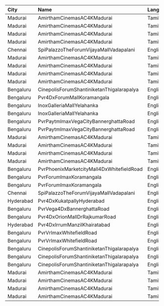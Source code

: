 | City      | Name                                      | Language |  Time | Type        | Price | Capacity | Booked |
| :-------- | :---------------------------------------- | :------- | ----: | :---------- | ----: | -------: | -----: |
| Madurai   | AmirthamCinemasAC4KMadurai                | Tamil    | 10:30 | Balcony     |  150₹ |      218 |    218 |
| Madurai   | AmirthamCinemasAC4KMadurai                | Tamil    | 10:30 | FirstClass  |  100₹ |      226 |    113 |
| Madurai   | AmirthamCinemasAC4KMadurai                | Tamil    | 10:30 | SecondClass |  100₹ |      252 |    126 |
| Madurai   | AmirthamCinemasAC4KMadurai                | Tamil    | 10:30 | ThirdClass  |  100₹ |      140 |     70 |
| Chennai   | SpiPalazzoTheForumVijayaMallVadapalani    | English  | 12:30 | Imax        |  300₹ |      221 |     10 |
| Madurai   | AmirthamCinemasAC4KMadurai                | Tamil    | 14:30 | Balcony     |  150₹ |      218 |    218 |
| Madurai   | AmirthamCinemasAC4KMadurai                | Tamil    | 14:30 | FirstClass  |  100₹ |      226 |    113 |
| Madurai   | AmirthamCinemasAC4KMadurai                | Tamil    | 14:30 | SecondClass |  100₹ |      252 |    126 |
| Madurai   | AmirthamCinemasAC4KMadurai                | Tamil    | 14:30 | ThirdClass  |  100₹ |      140 |     70 |
| Bengaluru | CinepolisForumShantiniketanThigalarapalya | English  | 14:45 | Normal      |  250₹ |       96 |      0 |
| Bengaluru | Pvr4DxForumMallKoramangala                | English  | 15:25 | 4DxClassic  |  270₹ |       96 |      8 |
| Bengaluru | InoxGalleriaMallYelahanka                 | English  | 15:30 | Club        |  320₹ |       59 |      0 |
| Bengaluru | InoxGalleriaMallYelahanka                 | English  | 15:30 | Executive   |  300₹ |      256 |      0 |
| Bengaluru | PvrPaytmImaxVegaCityBannerghattaRoad      | English  | 16:05 | Classic     |  140₹ |      250 |      2 |
| Bengaluru | PvrPaytmImaxVegaCityBannerghattaRoad      | English  | 16:05 | Prime       |  170₹ |       55 |      2 |
| Madurai   | AmirthamCinemasAC4KMadurai                | Tamil    | 18:30 | Balcony     |  150₹ |      218 |    218 |
| Madurai   | AmirthamCinemasAC4KMadurai                | Tamil    | 18:30 | FirstClass  |  100₹ |      226 |    113 |
| Madurai   | AmirthamCinemasAC4KMadurai                | Tamil    | 18:30 | SecondClass |  100₹ |      252 |    126 |
| Madurai   | AmirthamCinemasAC4KMadurai                | Tamil    | 18:30 | ThirdClass  |  100₹ |      140 |     70 |
| Bengaluru | PvrPhoenixMarketcityMall4DxWhitefieldRoad | English  | 18:35 | Classic     |  300₹ |      100 |      4 |
| Bengaluru | PvrForumImaxKoramangala                   | English  | 18:55 | Classic     |  180₹ |      227 |      4 |
| Bengaluru | PvrForumImaxKoramangala                   | English  | 18:55 | Prime       |  210₹ |      120 |      5 |
| Chennai   | SpiPalazzoTheForumVijayaMallVadapalani    | English  | 19:05 | Imax        |  300₹ |      221 |     19 |
| Hyderabad | Pvr4DxKukatpallyHyderabad                 | English  | 20:40 | 4DxClassic  |  350₹ |      108 |     11 |
| Bengaluru | PvrVega4DxBannerghattaRoad                | English  | 21:00 | Classic     |  300₹ |       99 |      0 |
| Bengaluru | Pvr4DxOrionMallDrRajkumarRoad             | English  | 21:00 | Classic     |  300₹ |       96 |     16 |
| Hyderabad | Pvr4DxIrrumManzilKhairatabad              | English  | 21:30 | 4Dx         |  350₹ |       96 |      8 |
| Bengaluru | PvrVrImaxWhitefieldRoad                   | English  | 21:30 | Classic     |  170₹ |      184 |      0 |
| Bengaluru | PvrVrImaxWhitefieldRoad                   | English  | 21:30 | Prime       |  200₹ |       85 |      2 |
| Bengaluru | CinepolisForumShantiniketanThigalarapalya | English  | 21:50 | Premium     |  180₹ |       77 |      7 |
| Bengaluru | CinepolisForumShantiniketanThigalarapalya | English  | 21:50 | Executive   |  180₹ |      126 |      0 |
| Bengaluru | CinepolisForumShantiniketanThigalarapalya | English  | 21:50 | Normal      |  180₹ |       41 |      0 |
| Madurai   | AmirthamCinemasAC4KMadurai                | Tamil    | 22:30 | Balcony     |  150₹ |      218 |    218 |
| Madurai   | AmirthamCinemasAC4KMadurai                | Tamil    | 22:30 | FirstClass  |  100₹ |      226 |    113 |
| Madurai   | AmirthamCinemasAC4KMadurai                | Tamil    | 22:30 | SecondClass |  100₹ |      252 |    126 |
| Madurai   | AmirthamCinemasAC4KMadurai                | Tamil    | 22:30 | ThirdClass  |  100₹ |      140 |     70 |